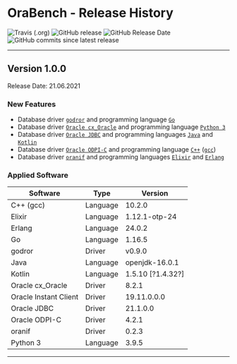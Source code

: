 # OraBench - Release History

![Travis (.org)](https://img.shields.io/travis/KonnexionsGmbH/ora_bench.svg?branch=master)
![GitHub release](https://img.shields.io/github/release/KonnexionsGmbH/ora_bench.svg)
![GitHub Release Date](https://img.shields.io/github/release-date/KonnexionsGmbH/ora_bench.svg)
![GitHub commits since latest release](https://img.shields.io/github/commits-since/KonnexionsGmbH/ora_bench/1.1.0.svg)

----

## Version 1.0.0

Release Date: 21.06.2021

### New Features

- Database driver [`godror`](https://golangrepo.com/repo/godror-godror-go-database-drivers) and programming language [`Go`](https://golang.org)
- Database driver [`Oracle cx_Oracle`](https://oracle.github.io/python-cx_Oracle) and programming language [`Python 3`](https://www.python.org)
- Database driver [`Oracle JDBC`](https://www.oracle.com/database/technologies/appdev/jdbc.html) and programming languages [`Java`](https://openjdk.java.net) and [`Kotlin`](https://kotlinlang.org)
- Database driver [`Oracle ODPI-C`](https://oracle.github.io/odpi) and programming language [`C++`](https://docs.microsoft.com/en-us/cpp/?view=msvc-160) ([`gcc`](https://gcc.gnu.org))
- Database driver [`oranif`](https://github.com/KonnexionsGmbH/oranif) and programming languages [`Elixir`](https://elixir-lang.org) and [`Erlang`](https://www.erlang.org)

### Applied Software

| Software              | Type     | Version           |
| ---                   | ---      | ---               |
| C++ (gcc)             | Language | 10.2.0            |
| Elixir                | Language | 1.12.1-otp-24     |
| Erlang                | Language | 24.0.2            |
| Go                    | Language | 1.16.5            |  
| godror                | Driver   | v0.9.0            |  
| Java                  | Language | openjdk-16.0.1    |  
| Kotlin                | Language | 1.5.10 [?1.4.32?] |  
| Oracle cx_Oracle      | Driver   | 8.2.1             |  
| Oracle Instant Client | Driver   | 19.11.0.0.0       |
| Oracle JDBC           | Driver   | 21.1.0.0          |  
| Oracle ODPI-C         | Driver   | 4.2.1             |  
| oranif                | Driver   | 0.2.3             |  
| Python 3              | Language | 3.9.5             |

----
